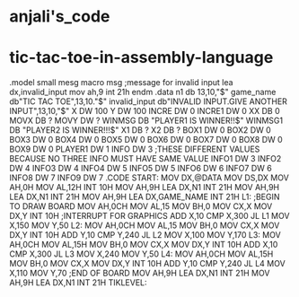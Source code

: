 # anjali's_code
# tic-tac-toe-in-assembly-language
.model small
mesg macro msg ;message for invalid input
lea dx,invalid_input
mov ah,9
int 21h
endm
.data
n1 db 13,10,"$"
game_name db"TIC TAC TOE",13,10."$"
invalid_input db"INVALID INPUT.GIVE ANOTHER INPUT",13,10,"$"
X DW 100
Y DW 100
INCRE DW 0
INCRE1 DW 0
XX DB 0
MOVX DB ?
MOVY DW ?
WINMSG DB "PLAYER1 IS WINNER!!$"
WINMSG1 DB "PLAYER2 IS WINNER!!!$"
X1 DB ?
X2 DB ?
BOX1 DW 0
BOX2 DW 0
BOX3 DW 0
BOX4 DW 0
BOX5 DW 0
BOX6 DW 0
BOX7 DW 0
BOX8 DW 0
BOX9 DW 0
PLAYER1 DW 1
INFO DW 3   ;THESE DIFFERENT VALUES BECAUSE NO THREE INFO MUST HAVE SAME VALUE
INFO1 DW 3
INFO2 DW 4
INFO3 DW 4
INFO4 DW 5
INFO5 DW 5
INFO6 DW 6
INFO7 DW 6
INFO8 DW 7
INFO9 DW 7
.CODE
START:
MOV DX,@DATA
MOV DS,DX
MOV AH,0H
MOV AL,12H
INT 10H
MOV AH,9H
LEA DX,N1
INT 21H
MOV AH,9H
LEA DX,N1
INT 21H
MOV AH,9H
LEA DX,GAME_NAME
INT 21H
L1:  ;BEGIN TO DRAW BOARD
MOV AH,0CH
MOV AL,15
MOV BH,0
MOV CX,X
MOV DX,Y
INT 10H  ;INTERRUPT FOR GRAPHICS
ADD X,10
CMP X,300
JL L1
MOV X,150
MOV Y,50
L2:
MOV AH,0CH
MOV AL,15
MOV BH,0
MOV CX,X
MOV DX,Y
INT 10H
ADD Y,10
CMP Y,240
JL L2
MOV X,100
MOV Y,170
L3:
MOV AH,0CH
MOV AL,15H
MOV BH,0
MOV CX,X
MOV DX,Y
INT 10H
ADD X,10
CMP X,300
JL L3
MOV X,240
MOV Y,50
L4:
MOV AH,0CH
MOV AL,15H
MOV BH,0
MOV CX,X
MOV DX,Y
INT 10H
ADD Y,10
CMP Y,240
JL L4
MOV X,110
MOV Y,70  ;END OF BOARD
MOV AH,9H
LEA DX,N1
INT 21H
MOV AH,9H
LEA DX,N1
INT 21H
TIKLEVEL:
